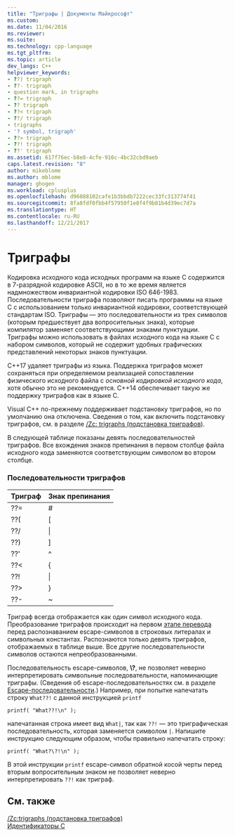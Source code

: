 ```yaml
---
title: "Триграфы | Документы Майкрософт"
ms.custom: 
ms.date: 11/04/2016
ms.reviewer: 
ms.suite: 
ms.technology: cpp-language
ms.tgt_pltfrm: 
ms.topic: article
dev_langs: C++
helpviewer_keywords:
- ??) trigraph
- ??- trigraph
- question mark, in trigraphs
- ??= trigraph
- ?? trigraph
- ??< trigraph
- ??/ trigraph
- trigraphs
- '? symbol, trigraph'
- ??> trigraph
- ??! trigraph
- ??' trigraph
ms.assetid: 617f76ec-b8e8-4cfe-916c-4bc32cbd9aeb
caps.latest.revision: "8"
author: mikeblome
ms.author: mblome
manager: ghogen
ms.workload: cplusplus
ms.openlocfilehash: d96088102cafe1b3bbdb7222cec33fc313774f41
ms.sourcegitcommit: 8fa8fdf0fbb4f57950f1e8f4f9b81b4d39ec7d7a
ms.translationtype: HT
ms.contentlocale: ru-RU
ms.lasthandoff: 12/21/2017
---
```

# <a name="trigraphs"></a>Триграфы
Кодировка исходного кода исходных программ на языке C содержится в 7-разрядной кодировке ASCII, но в то же время является надмножеством инвариантной кодировки ISO 646-1983. Последовательности триграфа позволяют писать программы на языке C с использованием только инвариантной кодировки, соответствующей стандартам ISO. Триграфы — это последовательности из трех символов (которым предшествует два вопросительных знака), которые компилятор заменяет соответствующими знаками пунктуации. Триграфы можно использовать в файлах исходного кода на языке C с набором символов, который не содержит удобных графических представлений некоторых знаков пунктуации.  
  
 C++17 удаляет триграфы из языка. Поддержка триграфов может сохраняться при определяемом реализацией сопоставлении физического исходного файла с *основной кодировкой исходного кода*, хотя обычно это не рекомендуется. C++14 обеспечивает такую же поддержку триграфов как в языке C.  
  
 Visual C++ по-прежнему поддерживает подстановку триграфов, но по умолчанию она отключена. Сведения о том, как включить подстановку триграфов, см. в разделе [/Zc: trigraphs (подстановка триграфов)](../build/reference/zc-trigraphs-trigraphs-substitution.md).  
  
 В следующей таблице показаны девять последовательностей триграфов. Все вхождения знаков препинания в первом столбце файла исходного кода заменяются соответствующим символом во втором столбце.  
  
### <a name="trigraph-sequences"></a>Последовательности триграфов  
  
|Триграф|Знак препинания|  
|--------------|---------------------------|  
|??=|#|  
|??(|[|  
|??/|\|  
|??)|]|  
|??'|^|  
|??\<|{|  
|??!|&#124;|  
|??>|}|  
|??-|~|  
  
 Триграф всегда отображается как один символ исходного кода. Преобразование триграфов происходит на первом [этапе перевода](../preprocessor/phases-of-translation.md) перед распознаванием escape-символов в строковых литералах и символьных константах. Распознаются только девять триграфов, отображаемых в таблице выше. Все другие последовательности символов остаются непреобразованными.  
  
 Последовательность escape-символов, **\\\?**, не позволяет неверно интерпретировать символьные последовательности, напоминающие триграфы. (Сведения об escape-последовательностях см. в разделе [Escape-последовательности](../c-language/escape-sequences.md).) Например, при попытке напечатать строку `What??!` с данной инструкцией `printf`  
  
```  
printf( "What??!\n" );  
```  
  
 напечатанная строка имеет вид `What|`, так как `??!` — это триграфическая последовательность, которая заменяется символом `|`. Напишите инструкцию следующим образом, чтобы правильно напечатать строку:  
  
```  
printf( "What?\?!\n" );  
```  
  
 В этой инструкции `printf` escape-символ обратной косой черты перед вторым вопросительным знаком не позволяет неверно интерпретировать `??!` как триграф.  
  
## <a name="see-also"></a>См. также  
 [/Zc:trigraphs (подстановка триграфов)](../build/reference/zc-trigraphs-trigraphs-substitution.md)   
 [Идентификаторы C](../c-language/c-identifiers.md)